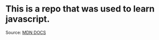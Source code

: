 # This is a repo that was used to learn javascript.

Source: [MDN DOCS](https://developer.mozilla.org/en-US/docs/Learn/JavaScript)
